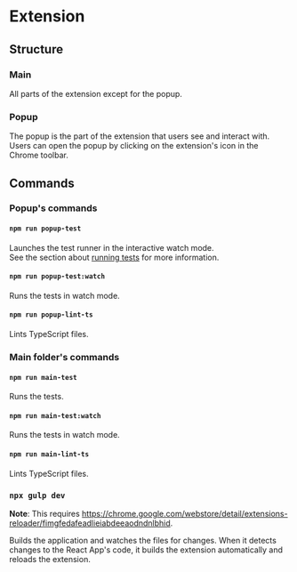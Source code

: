 # Extension

## Structure

### Main

All parts of the extension except for the popup.

### Popup

The popup is the part of the extension that users see and interact with. Users can open the popup by clicking on the extension's icon in the Chrome toolbar.

## Commands

### Popup's commands

#### `npm run popup-test`

Launches the test runner in the interactive watch mode.\
See the section about [running tests](https://facebook.github.io/create-react-app/docs/running-tests) for more information.

#### `npm run popup-test:watch`

Runs the tests in watch mode.

#### `npm run popup-lint-ts`

Lints TypeScript files.

### Main folder's commands

#### `npm run main-test`

Runs the tests.

#### `npm run main-test:watch`

Runs the tests in watch mode.

#### `npm run main-lint-ts`

Lints TypeScript files.

### `npx gulp dev`

**Note**: This requires <https://chrome.google.com/webstore/detail/extensions-reloader/fimgfedafeadlieiabdeeaodndnlbhid>.

Builds the application and watches the files for changes. When it detects changes to the React App's code, it builds the extension automatically and reloads the extension.
